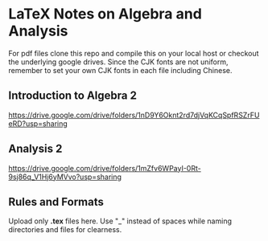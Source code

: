 # LaTeX Notes on Algebra and Analysis
For pdf files clone this repo and compile this on your local host or checkout the underlying google drives.
Since the CJK fonts are not uniform, remember to set your own CJK fonts in each file including Chinese.

## Introduction to Algebra 2
https://drive.google.com/drive/folders/1nD9Y6Oknt2rd7djVqKCqSpfRSZrFUeRD?usp=sharing

## Analysis 2
https://drive.google.com/drive/folders/1mZfv6WPayI-0Rt-9sj86q_V1Hj6yMVvo?usp=sharing

## Rules and Formats

Upload only **.tex** files here.
Use "\_" instead of spaces while naming directories and files for clearness.


